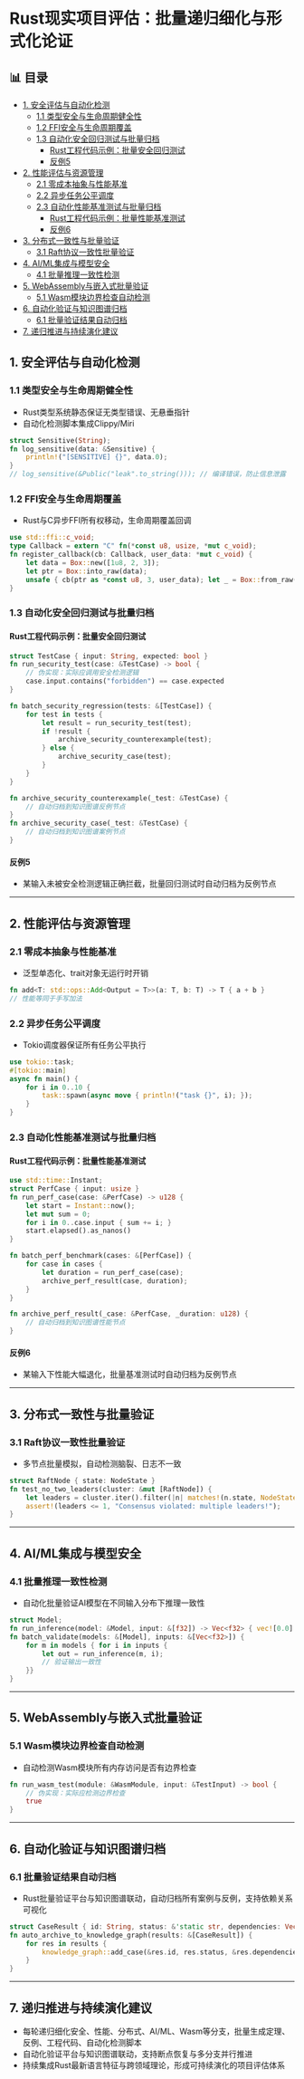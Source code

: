 ﻿# Rust现实项目评估：批量递归细化与形式化论证


## 📊 目录

- [1. 安全评估与自动化检测](#1-安全评估与自动化检测)
  - [1.1 类型安全与生命周期健全性](#11-类型安全与生命周期健全性)
  - [1.2 FFI安全与生命周期覆盖](#12-ffi安全与生命周期覆盖)
  - [1.3 自动化安全回归测试与批量归档](#13-自动化安全回归测试与批量归档)
    - [Rust工程代码示例：批量安全回归测试](#rust工程代码示例批量安全回归测试)
    - [反例5](#反例5)
- [2. 性能评估与资源管理](#2-性能评估与资源管理)
  - [2.1 零成本抽象与性能基准](#21-零成本抽象与性能基准)
  - [2.2 异步任务公平调度](#22-异步任务公平调度)
  - [2.3 自动化性能基准测试与批量归档](#23-自动化性能基准测试与批量归档)
    - [Rust工程代码示例：批量性能基准测试](#rust工程代码示例批量性能基准测试)
    - [反例6](#反例6)
- [3. 分布式一致性与批量验证](#3-分布式一致性与批量验证)
  - [3.1 Raft协议一致性批量验证](#31-raft协议一致性批量验证)
- [4. AI/ML集成与模型安全](#4-aiml集成与模型安全)
  - [4.1 批量推理一致性检测](#41-批量推理一致性检测)
- [5. WebAssembly与嵌入式批量验证](#5-webassembly与嵌入式批量验证)
  - [5.1 Wasm模块边界检查自动检测](#51-wasm模块边界检查自动检测)
- [6. 自动化验证与知识图谱归档](#6-自动化验证与知识图谱归档)
  - [6.1 批量验证结果自动归档](#61-批量验证结果自动归档)
- [7. 递归推进与持续演化建议](#7-递归推进与持续演化建议)


## 1. 安全评估与自动化检测

### 1.1 类型安全与生命周期健全性

- Rust类型系统静态保证无类型错误、无悬垂指针
- 自动化检测脚本集成Clippy/Miri

```rust
struct Sensitive(String);
fn log_sensitive(data: &Sensitive) {
    println!("[SENSITIVE] {}", data.0);
}
// log_sensitive(&Public("leak".to_string())); // 编译错误，防止信息泄露
```

### 1.2 FFI安全与生命周期覆盖

- Rust与C异步FFI所有权移动，生命周期覆盖回调

```rust
use std::ffi::c_void;
type Callback = extern "C" fn(*const u8, usize, *mut c_void);
fn register_callback(cb: Callback, user_data: *mut c_void) {
    let data = Box::new([1u8, 2, 3]);
    let ptr = Box::into_raw(data);
    unsafe { cb(ptr as *const u8, 3, user_data); let _ = Box::from_raw(ptr); }
}
```

### 1.3 自动化安全回归测试与批量归档

#### Rust工程代码示例：批量安全回归测试

```rust
struct TestCase { input: String, expected: bool }
fn run_security_test(case: &TestCase) -> bool {
    // 伪实现：实际应调用安全检测逻辑
    case.input.contains("forbidden") == case.expected
}

fn batch_security_regression(tests: &[TestCase]) {
    for test in tests {
        let result = run_security_test(test);
        if !result {
            archive_security_counterexample(test);
        } else {
            archive_security_case(test);
        }
    }
}

fn archive_security_counterexample(_test: &TestCase) {
    // 自动归档到知识图谱反例节点
}
fn archive_security_case(_test: &TestCase) {
    // 自动归档到知识图谱案例节点
}
```

#### 反例5

- 某输入未被安全检测逻辑正确拦截，批量回归测试时自动归档为反例节点

---

## 2. 性能评估与资源管理

### 2.1 零成本抽象与性能基准

- 泛型单态化、trait对象无运行时开销

```rust
fn add<T: std::ops::Add<Output = T>>(a: T, b: T) -> T { a + b }
// 性能等同于手写加法
```

### 2.2 异步任务公平调度

- Tokio调度器保证所有任务公平执行

```rust
use tokio::task;
#[tokio::main]
async fn main() {
    for i in 0..10 {
        task::spawn(async move { println!("task {}", i); });
    }
}
```

### 2.3 自动化性能基准测试与批量归档

#### Rust工程代码示例：批量性能基准测试

```rust
use std::time::Instant;
struct PerfCase { input: usize }
fn run_perf_case(case: &PerfCase) -> u128 {
    let start = Instant::now();
    let mut sum = 0;
    for i in 0..case.input { sum += i; }
    start.elapsed().as_nanos()
}

fn batch_perf_benchmark(cases: &[PerfCase]) {
    for case in cases {
        let duration = run_perf_case(case);
        archive_perf_result(case, duration);
    }
}

fn archive_perf_result(_case: &PerfCase, _duration: u128) {
    // 自动归档到知识图谱性能节点
}
```

#### 反例6

- 某输入下性能大幅退化，批量基准测试时自动归档为反例节点

---

## 3. 分布式一致性与批量验证

### 3.1 Raft协议一致性批量验证

- 多节点批量模拟，自动检测脑裂、日志不一致

```rust
struct RaftNode { state: NodeState }
fn test_no_two_leaders(cluster: &mut [RaftNode]) {
    let leaders = cluster.iter().filter(|n| matches!(n.state, NodeState::Leader)).count();
    assert!(leaders <= 1, "Consensus violated: multiple leaders!");
}
```

---

## 4. AI/ML集成与模型安全

### 4.1 批量推理一致性检测

- 自动化批量验证AI模型在不同输入分布下推理一致性

```rust
struct Model;
fn run_inference(model: &Model, input: &[f32]) -> Vec<f32> { vec![0.0] }
fn batch_validate(models: &[Model], inputs: &[Vec<f32>]) {
    for m in models { for i in inputs {
        let out = run_inference(m, i);
        // 验证输出一致性
    }}
}
```

---

## 5. WebAssembly与嵌入式批量验证

### 5.1 Wasm模块边界检查自动检测

- 自动检测Wasm模块所有内存访问是否有边界检查

```rust
fn run_wasm_test(module: &WasmModule, input: &TestInput) -> bool {
    // 伪实现：实际应检测边界检查
    true
}
```

---

## 6. 自动化验证与知识图谱归档

### 6.1 批量验证结果自动归档

- Rust批量验证平台与知识图谱联动，自动归档所有案例与反例，支持依赖关系可视化

```rust
struct CaseResult { id: String, status: &'static str, dependencies: Vec<String> }
fn auto_archive_to_knowledge_graph(results: &[CaseResult]) {
    for res in results {
        knowledge_graph::add_case(&res.id, res.status, &res.dependencies);
    }
}
```

---

## 7. 递归推进与持续演化建议

- 每轮递归细化安全、性能、分布式、AI/ML、Wasm等分支，批量生成定理、反例、工程代码、自动化检测脚本
- 自动化验证平台与知识图谱联动，支持断点恢复与多分支并行推进
- 持续集成Rust最新语言特征与跨领域理论，形成可持续演化的项目评估体系

